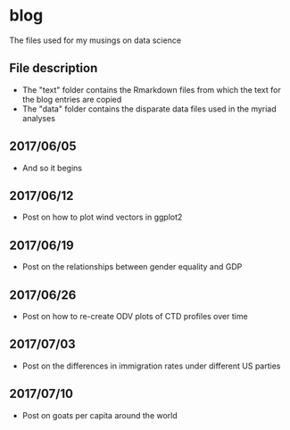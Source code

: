 # blog
The files used for my musings on data science

## File description
* The "text" folder contains the Rmarkdown files from which the text for the blog entries are copied
* The "data" folder contains the disparate data files used in the myriad analyses

## 2017/06/05
* And so it begins

## 2017/06/12
* Post on how to plot wind vectors in ggplot2

## 2017/06/19
* Post on the relationships between gender equality and GDP

## 2017/06/26
* Post on how to re-create ODV plots of CTD profiles over time

## 2017/07/03
* Post on the differences in immigration rates under different US parties

## 2017/07/10
* Post on goats per capita around the world